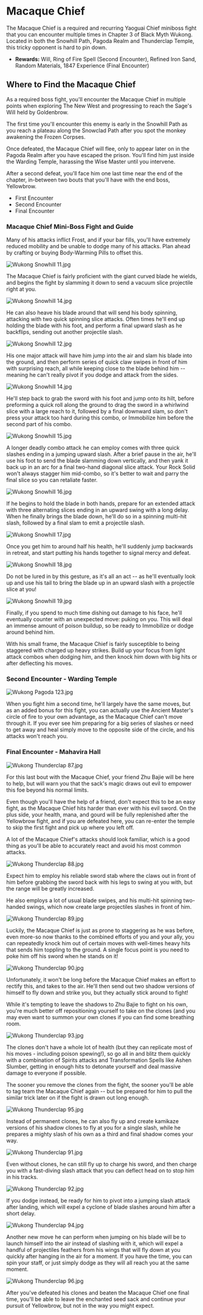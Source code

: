 # Macaque Chief

The Macaque Chief is a required and recurring Yaoguai Chief miniboss fight that you can encounter multiple times in Chapter 3 of Black Myth Wukong. Located in both the Snowhill Path, Pagoda Realm and Thunderclap Temple, this tricky opponent is hard to pin down. 

  * **Rewards:** Will, Ring of Fire Spell (Second Encounter), Refined Iron Sand, Random Materials, 1847 Experience (Final Encounter)

## Where to Find the Macaque Chief

As a required boss fight, you'll encounter the Macaque Chief in multiple points when exploring The New West and progressing to reach the Sage's Will held by Goldenbrow. 

The first time you'll encounter this enemy is early in the Snowhill Path as you reach a plateau along the Snowclad Path after you spot the monkey awakening the Frozen Corpses. 

Once defeated, the Macaque Chief will flee, only to appear later on in the Pagoda Realm after you have escaped the prison. You'll find him just inside the Warding Temple, harassing the Wise Master until you intervene. 

After a second defeat, you'll face him one last time near the end of the chapter, in-between two bouts that you'll have with the end boss, Yellowbrow. 

* First Encounter
* Second Encounter
* Final Encounter

### Macaque Chief Mini-Boss Fight and Guide

Many of his attacks inflict Frost, and if your bar fills, you'll have extremely reduced mobility and be unable to dodge many of his attacks. Plan ahead by crafting or buying Body-Warming Pills to offset this. 

![Wukong Snowhill 11.jpg](https://oyster.ignimgs.com/mediawiki/apis.ign.com/black-myth-wukong/e/ea/Wukong_Snowhill_11.jpg)

The Macaque Chief is fairly proficient with the giant curved blade he wields, and begins the fight by slamming it down to send a vacuum slice projectile right at you. 

![Wukong Snowhill 14.jpg](https://oyster.ignimgs.com/mediawiki/apis.ign.com/black-myth-wukong/2/23/Wukong_Snowhill_14.jpg)

He can also heave his blade around that will send his body spinning, attacking with two quick spinning slice attacks. Often times he'll end up holding the blade with his foot, and perform a final upward slash as he backflips, sending out another projectile slash. 

![Wukong Snowhill 12.jpg](https://oyster.ignimgs.com/mediawiki/apis.ign.com/black-myth-wukong/4/41/Wukong_Snowhill_12.jpg)

His one major attack will have him jump into the air and slam his blade into the ground, and then perform series of quick claw swipes in front of him with surprising reach, all while keeping close to the blade behind him -- meaning he can't really pivot if you dodge and attack from the sides. 

![Wukong Snowhill 14.jpg](https://oyster.ignimgs.com/mediawiki/apis.ign.com/black-myth-wukong/2/23/Wukong_Snowhill_14.jpg)

He'll step back to grab the sword with his foot and jump onto its hilt, before preforming a quick roll along the ground to drag the sword in a whirlwind slice with a large reach to it, followed by a final downward slam, so don't press your attack too hard during this combo, or Immobilize him before the second part of his combo. 

![Wukong Snowhill 15.jpg](https://oyster.ignimgs.com/mediawiki/apis.ign.com/black-myth-wukong/2/20/Wukong_Snowhill_15.jpg)

A longer deadly combo attack he can employ comes with three quick slashes ending in a jumping upward slash. After a brief pause in the air, he'll use his foot to send the blade slamming down vertically, and then yank it back up in an arc for a final two-hand diagonal slice attack. Your Rock Solid won't always stagger him mid-combo, so it's better to wait and parry the final slice so you can retaliate faster. 

![Wukong Snowhill 16.jpg](https://oyster.ignimgs.com/mediawiki/apis.ign.com/black-myth-wukong/1/12/Wukong_Snowhill_16.jpg)

If he begins to hold the blade in both hands, prepare for an extended attack with three alternating slices ending in an upward swing with a long delay. When he finally brings the blade down, he'll do so in a spinning multi-hit slash, followed by a final slam to emit a projectile slash. 

![Wukong Snowhill 17.jpg](https://oyster.ignimgs.com/mediawiki/apis.ign.com/black-myth-wukong/c/c3/Wukong_Snowhill_17.jpg)

Once you get him to around half his health, he'll suddenly jump backwards in retreat, and start putting his hands together to signal mercy and defeat. 

![Wukong Snowhill 18.jpg](https://oyster.ignimgs.com/mediawiki/apis.ign.com/black-myth-wukong/e/e1/Wukong_Snowhill_18.jpg)

Do not be lured in by this gesture, as it's all an act -- as he'll eventually look up and use his tail to bring the blade up in an upward slash with a projectile slice at you! 

![Wukong Snowhill 19.jpg](https://oyster.ignimgs.com/mediawiki/apis.ign.com/black-myth-wukong/3/3b/Wukong_Snowhill_19.jpg)

Finally, if you spend to much time dishing out damage to his face, he'll eventually counter with an unexpected move: puking on you. This will deal an immense amount of poison buildup, so be ready to Immobilize or dodge around behind him. 

With his small frame, the Macaque Chief is fairly susceptible to being staggered with charged up heavy strikes. Build up your focus from light attack combos when dodging him, and then knock him down with big hits or after deflecting his moves. 

### Second Encounter - Warding Temple

![Wukong Pagoda 123.jpg](https://oyster.ignimgs.com/mediawiki/apis.ign.com/black-myth-wukong/d/df/Wukong_Pagoda_123.jpg)

When you fight him a second time, he'll largely have the same moves, but as an added bonus for this fight, you can actually use the Ancient Master's circle of fire to your own advantage, as the Macaque Chief can't move through it. If you ever see him preparing for a big series of slashes or need to get away and heal simply move to the opposite side of the circle, and his attacks won't reach you. 

### Final Encounter - Mahavira Hall

![Wukong Thunderclap 87.jpg](https://oyster.ignimgs.com/mediawiki/apis.ign.com/black-myth-wukong/e/ed/Wukong_Thunderclap_87.jpg)

For this last bout with the Macaque Chief, your friend Zhu Bajie will be here to help, but will warn you that the sack's magic draws out evil to empower this foe beyond his normal limits. 

Even though you'll have the help of a friend, don't expect this to be an easy fight, as the Macaque Chief hits harder than ever with his evil sword. On the plus side, your health, mana, and gourd will be fully replenished after the Yellowbrow fight, and if you are defeated here, you can re-enter the temple to skip the first fight and pick up where you left off. 

A lot of the Macaque Chief's attacks should look familiar, which is a good thing as you'll be able to accurately react and avoid his most common attacks. 

![Wukong Thunderclap 88.jpg](https://oyster.ignimgs.com/mediawiki/apis.ign.com/black-myth-wukong/6/64/Wukong_Thunderclap_88.jpg)

Expect him to employ his reliable sword stab where the claws out in front of him before grabbing the sword back with his legs to swing at you with, but the range will be greatly increased. 

He also employs a lot of usual blade swipes, and his multi-hit spinning two-handed swings, which now create large projectiles slashes in front of him. 

![Wukong Thunderclap 89.jpg](https://oyster.ignimgs.com/mediawiki/apis.ign.com/black-myth-wukong/9/95/Wukong_Thunderclap_89.jpg)

Luckily, the Macaque Chief is just as prone to staggering as he was before, even more-so now thanks to the combined efforts of you and your ally, you can repeatedly knock him out of certain moves with well-times heavy hits that sends him toppling to the ground. A single focus point is you need to poke him off his sword when he stands on it! 

![Wukong Thunderclap 90.jpg](https://oyster.ignimgs.com/mediawiki/apis.ign.com/black-myth-wukong/6/66/Wukong_Thunderclap_90.jpg)

Unfortunately, it won't be long before the Macaque Chief makes an effort to rectify this, and takes to the air. He'll then send out two shadow versions of himself to fly down and strike you, but they actually stick around to fight! 

While it's tempting to leave the shadows to Zhu Bajie to fight on his own, you're much better off repositioning yourself to take on the clones (and you may even want to summon your own clones if you can find some breathing room. 

![Wukong Thunderclap 93.jpg](https://oyster.ignimgs.com/mediawiki/apis.ign.com/black-myth-wukong/9/92/Wukong_Thunderclap_93.jpg)

The clones don't have a whole lot of health (but they can replicate most of his moves - including poison spewing!), so go all in and blitz them quickly with a combination of Spirits attacks and Transformation Spells like Ashen Slumber, getting in enough hits to detonate yourself and deal massive damage to everyone if possible. 

The sooner you remove the clones from the fight, the sooner you'll be able to tag team the Macaque Chief again -- but be prepared for him to pull the similar trick later on if the fight is drawn out long enough. 

![Wukong Thunderclap 95.jpg](https://oyster.ignimgs.com/mediawiki/apis.ign.com/black-myth-wukong/8/85/Wukong_Thunderclap_95.jpg)

Instead of permanent clones, he can also fly up and create kamikaze versions of his shadow clones to fly at you for a single slash, while he prepares a mighty slash of his own as a third and final shadow comes your way. 

![Wukong Thunderclap 91.jpg](https://oyster.ignimgs.com/mediawiki/apis.ign.com/black-myth-wukong/3/3d/Wukong_Thunderclap_91.jpg)

Even without clones, he can still fly up to charge his sword, and then charge you with a fast-diving slash attack that you can deflect head on to stop him in his tracks. 

![Wukong Thunderclap 92.jpg](https://oyster.ignimgs.com/mediawiki/apis.ign.com/black-myth-wukong/f/fa/Wukong_Thunderclap_92.jpg)

If you dodge instead, be ready for him to pivot into a jumping slash attack after landing, which will expel a cyclone of blade slashes around him after a short delay. 

![Wukong Thunderclap 94.jpg](https://oyster.ignimgs.com/mediawiki/apis.ign.com/black-myth-wukong/0/02/Wukong_Thunderclap_94.jpg)

Another new move he can perform when jumping on his blade will be to launch himself into the air instead of slashing with it, which will expel a handful of projectiles feathers from his wings that will fly down at you quickly after hanging in the air for a moment. If you have the time, you can spin your staff, or just simply dodge as they will all reach you at the same moment. 

![Wukong Thunderclap 96.jpg](https://oyster.ignimgs.com/mediawiki/apis.ign.com/black-myth-wukong/e/e4/Wukong_Thunderclap_96.jpg)

After you've defeated his clones and beaten the Macaque Chief one final time, you'll be able to leave the enchanted seed sack and continue your pursuit of Yellowbrow, but not in the way you might expect. 
